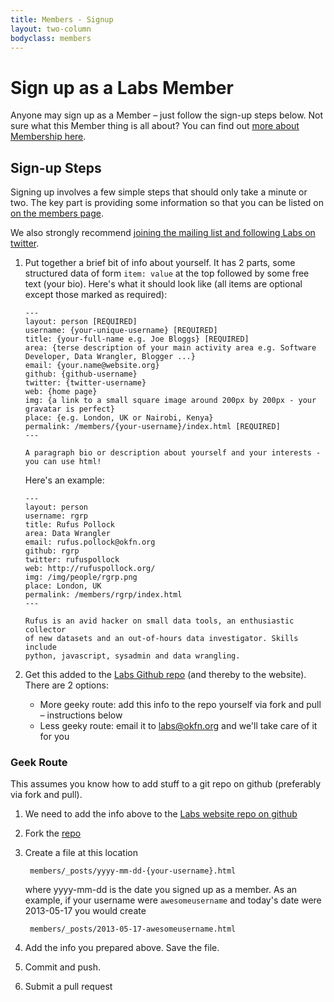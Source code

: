 ```yaml
---
title: Members - Signup
layout: two-column
bodyclass: members
---
```


# Sign up as a Labs Member

Anyone may sign up as a Member &ndash; just follow the sign-up steps below.
Not sure what this Member thing is all about? You can find out [more about
Membership here][members].

[members]: /members/

## Sign-up Steps

Signing up involves a few simple steps that should only take a minute or
two. The key part is providing some information so that you can be listed
on [on the members page][members].

We also strongly recommend [joining the mailing list and following Labs on twitter](/contact/).

1. Put together a brief bit of info about yourself. It has 2 parts, some
   structured data of form `item: value` at the top followed by some free text
   (your bio). Here's what it should look like (all items are optional except
   those marked as required):

       ---
       layout: person [REQUIRED]
       username: {your-unique-username} [REQUIRED]
       title: {your-full-name e.g. Joe Bloggs} [REQUIRED]
       area: {terse description of your main activity area e.g. Software Developer, Data Wrangler, Blogger ...}
       email: {your.name@website.org}
       github: {github-username}
       twitter: {twitter-username}
       web: {home page}
       img: {a link to a small square image around 200px by 200px - your gravatar is perfect}
       place: {e.g. London, UK or Nairobi, Kenya}
       permalink: /members/{your-username}/index.html [REQUIRED]
       ---

       A paragraph bio or description about yourself and your interests -
       you can use html!

   Here's an example:

       ---
       layout: person
       username: rgrp
       title: Rufus Pollock
       area: Data Wrangler
       email: rufus.pollock@okfn.org
       github: rgrp
       twitter: rufuspollock
       web: http://rufuspollock.org/
       img: /img/people/rgrp.png
       place: London, UK
       permalink: /members/rgrp/index.html
       ---

       Rufus is an avid hacker on small data tools, an enthusiastic collector
       of new datasets and an out-of-hours data investigator. Skills include
       python, javascript, sysadmin and data wrangling.

2. Get this added to the [Labs Github repo][repo] (and thereby to the website).
   There are 2 options:

    * More geeky route: add this info to the repo yourself via fork and pull
      &ndash; instructions below
    * Less geeky route: email it to labs@okfn.org and we'll take care of it for
      you

### Geek Route

This assumes you know how to add stuff to a git repo on github (preferably via fork and pull).

1. We need to add the info above to the [Labs website repo on github][repo]

2. Fork the [repo][]

3. Create a file at this location

        members/_posts/yyyy-mm-dd-{your-username}.html

   where yyyy-mm-dd is the date you signed up as a member. As an example, if
   your username were `awesomeusername` and today's date were 2013-05-17 you
   would create

        members/_posts/2013-05-17-awesomeusername.html

4. Add the info you prepared above. Save the file.

5. Commit and push.

6. Submit a pull request

[repo]: https://github.com/okfn/okfn.github.com/

